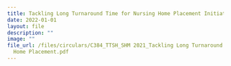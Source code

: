 ```yaml
---
title: Tackling Long Turnaround Time for Nursing Home Placement Initiation
date: 2022-01-01
layout: file
description: ""
image: ""
file_url: /files/circulars/C384_TTSH_SHM 2021_Tackling Long Turnaround Time for Nursing
  Home Placement.pdf
---
```

